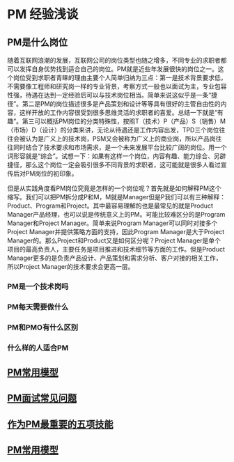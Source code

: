# PM 经验浅谈
## PM是什么岗位
  随着互联网浪潮的发展，互联网公司的岗位类型也随之增多，不同专业的求职者都可以发挥自身优势找到适合自己的岗位。PM就是近些年发展很快的岗位之一。这个岗位受到求职者青睐的理由主要个人简单归纳为三点：第一是技术背景要求低，不需要像工程师和研究岗一样的专业背景，考察方式一般也以面试为主，专业包容性强，待遇在达到一定经验后可以与技术岗位相当。简单来说这似乎是一条“捷径”。第二是PM的岗位描述很多是产品策划和设计等等具有很好的主管自由性的内容，这样开放的工作内容很受到很多思维灵活的求职者的喜爱。总结一下就是“有趣”。第三可以概括PM岗位的分类特殊性，按照T（技术）P（产品）S（销售）M（市场）D（设计）的分类来讲，无论从待遇还是工作内容出发，TPD三个岗位往往会被认为是广义上的技术岗，PSM又会被称为广义上的商业岗，所以产品岗往往同时结合了技术要求和市场需求，是一个未来发展平台比较广阔的岗位。用一个词形容就是“综合”。试想一下：如果有这样一个岗位，内容有趣、能力综合、另辟捷径，那么这个岗位一定会吸引很多不同背景的求职者，这可能就是很多人看过宣传后对PM岗位的初印象。
  
  但是从实践角度看PM岗位究竟是怎样的一个岗位呢？首先就是如何解释PM这个缩写。我们可以把PM拆分成P和M，M就是Manager但是P我们可以有三种解释：Product、Program和Project。其中最容易理解的也是最常见的就是Product Manager产品经理，也可以说是传统意义上的PM。可能比较难区分的是Program Manager和Project Manager。简单来说Program Manager可以同时对接多个Project Manager并提供策略方面的支持，因此Program Manager是大于Project Manager的。那么Project和Product又是如何区分呢？Project Manager是单个项目的最高负责人，主要任务是项目推进和技术细节等方面的工作。但是Product Manager更多的是负责产品设计、产品策划和需求分析、客户对接的相关工作，所以Project Manager的技术要求会更高一层。
### PM是一个技术岗吗
### PM每天需要做什么
### PM和PMO有什么区别
### 什么样的人适合PM
## [PM常用模型](./PM常用模型)
## [PM面试常见问题](./PM面试常见问题)
## [作为PM最重要的五项技能](./作为PM最重要的五项技能)
## [PM常用模型](./PM常用模型)
